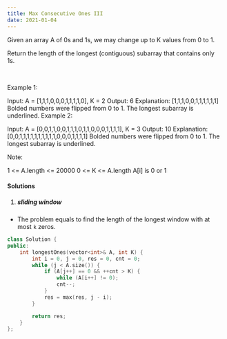 ```yaml
---
title: Max Consecutive Ones III
date: 2021-01-04
---
```

Given an array A of 0s and 1s, we may change up to K values from 0 to 1.

Return the length of the longest (contiguous) subarray that contains only 1s. 

 

Example 1:

Input: A = [1,1,1,0,0,0,1,1,1,1,0], K = 2
Output: 6
Explanation: 
[1,1,1,0,0,1,1,1,1,1,1]
Bolded numbers were flipped from 0 to 1.  The longest subarray is underlined.
Example 2:

Input: A = [0,0,1,1,0,0,1,1,1,0,1,1,0,0,0,1,1,1,1], K = 3
Output: 10
Explanation: 
[0,0,1,1,1,1,1,1,1,1,1,1,0,0,0,1,1,1,1]
Bolded numbers were flipped from 0 to 1.  The longest subarray is underlined.
 

Note:

1 <= A.length <= 20000
0 <= K <= A.length
A[i] is 0 or 1 

#### Solutions

1. ##### sliding window

- The problem equals to find the length of the longest window with at most `k` zeros.

```cpp
class Solution {
public:
    int longestOnes(vector<int>& A, int K) {
        int i = 0, j = 0, res = 0, cnt = 0;
        while (j < A.size()) {
            if (A[j++] == 0 && ++cnt > K) {
                while (A[i++] != 0);
                cnt--;
            }
            res = max(res, j - i);
        }

        return res;
    }
};
```